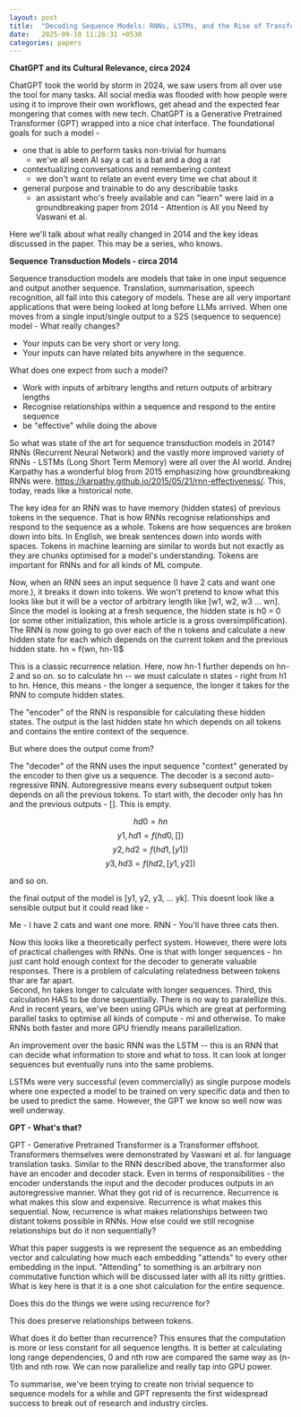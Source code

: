 ```yaml
---
layout: post
title:  "Decoding Sequence Models: RNNs, LSTMs, and the Rise of Transformers"
date:   2025-09-10 11:26:31 +0530
categories: papers
---
```



**ChatGPT and its Cultural Relevance, circa 2024**

ChatGPT took the world by storm in 2024, we saw users from all over use the tool for many tasks. All social media was flooded with how people were using it to improve their own workflows, get ahead and the expected fear mongering that comes with new tech. 
ChatGPT is a Generative Pretrained Transformer (GPT) wrapped into a nice chat interface. The foundational goals for such a model -
- one that is able to perform tasks non-trivial for humans 
    - we've all seen AI say a cat is a bat and a dog a rat
- contextualizing conversations and remembering context
    - we don't want to relate an event every time we chat about it
- general purpose and trainable to do any describable tasks
    - an assistant who's freely available and can "learn"
were laid in a groundbreaking paper from 2014 - Attention is All you Need by Vaswani et al. 


Here we'll talk about what really changed in 2014 and the key ideas discussed in the paper. This may be a series, who knows.

**Sequence Transduction Models - circa 2014**

Sequence transduction models are models that take in one input sequence and output another sequence. Translation, summarisation, speech recognition, all fall into this category of models. These are all very important applications that were being looked at long before LLMs arrived. 
When one moves from a single input/single output to a S2S (sequence to sequence) model - What really changes? 
- Your inputs can be very short or very long. 
- Your inputs can have related bits anywhere in the sequence.

What does one expect from such a model? 
- Work with inputs of arbitrary lengths and return outputs of arbitrary lengths 
- Recognise relationships within a sequence and respond to the entire sequence
- be "effective" while doing the above

So what was state of the art for sequence transduction models in 2014? 
RNNs (Recurrent Neural Network) and the vastly more improved variety of RNNs - LSTMs (Long Short Term Memory) were all over the AI world. 
Andrej Karpathy has a wonderful blog from 2015 emphasizing how groundbreaking RNNs were. https://karpathy.github.io/2015/05/21/rnn-effectiveness/. This, today, reads like a historical note. 

The key idea for an RNN was to have memory (hidden states) of previous tokens in the sequence. That is how RNNs recognise relationships and respond to the sequence as a whole. Tokens are how sequences are broken down into bits. In English, we break sentences down into words with spaces. Tokens in machine learning are similar to words but not exactly as they are chunks optimised for a model's understanding. Tokens are important for RNNs and for all kinds of ML compute.

Now,  when an RNN sees an input sequence (I have 2 cats and want one more.), it breaks it down into tokens. We won't pretend to know what this looks like but it will be a vector of arbitrary length like
[w1, w2, w3 ... wn]. Since the model is looking at a fresh sequence, the hidden state is h0 = 0 (or some other initialization, this whole article is a gross oversimplification). 
The RNN is now going to go over each of the n tokens and calculate a new hidden state for each which depends on the current token and the previous hidden state.
hn = f(wn, hn-1)$

This is a classic recurrence relation. Here, now hn-1 further depends on hn-2 and so on. so to calculate hn -- we must calculate n states - right from h1 to hn. Hence, this means - the longer a sequence, the longer it takes for the RNN to compute hidden states. 

The "encoder" of the RNN is responsible for calculating these hidden states. The output is the last hidden state hn which depends on all tokens and contains the entire context of the sequence. 

But where does the output come from? 

The "decoder" of the RNN uses the input sequence "context" generated by the encoder to then give us a sequence. The decoder is a second auto-regressive RNN. Autoregressive means every subsequent output token depends on all the previous tokens. 
To start with, the decoder only has hn and the previous outputs - []. This is empty. 

$$ hd0 = hn $$
$$ y1, hd1 = f(hd0, []) $$
$$ y2, hd2 = f(hd1, [y1])$$
$$ y3, hd3 = f(hd2, [y1, y2])$$

and so on. 

the final output of the model is [y1, y2, y3, ... yk]. This doesnt look like a sensible output but it could read like - 

Me - I have 2 cats and want one more.
RNN - You'll have three cats then.

Now this looks like a theoretically perfect system. However, there were lots of practical challenges with RNNs. 
One is that with longer sequences - hn just cant hold enough context for the decoder to generate valuable responses. There is a problem of calculating relatedness between tokens thar are far apart.  
Second, hn takes longer to calculate with longer sequences. 
Third, this calculation HAS to be done sequentially. There is no way to paralellize this. And in recent years, we've been using GPUs which are great at performing parallel tasks to optimise all kinds of compute - ml and otherwise. To make RNNs both faster and more GPU friendly means parallelization.

An improvement over the basic RNN was the LSTM -- this is an RNN that can decide what information to store and what to toss. It can look at longer sequences but eventually runs into the same problems. 

LSTMs were very  successful (even commercially) as single purpose models where one expected a model to be trained on very specific data and then to be used to predict the same. 
However, the GPT we know so well now was well underway. 

**GPT - What's that?** 

GPT - Generative Pretrained Transformer is a Transformer offshoot. Transformers themselves were demonstrated by Vaswani et al. for language translation tasks. Similar to the RNN described above, the transformer also have an encoder and decoder stack. 
Even in terms of responsibilities - the encoder understands the input and the decoder produces outputs in an autoregressive manner. What they got rid of is recurrence. Recurrence is what makes this slow and expensive. Recurrence is what makes this sequential. Now, recurrence is what makes relationships between two distant tokens possible in RNNs. How else could we still recognise relationships but do it non sequentially? 

What this paper suggests is we represent the sequence as an embedding vector and calculating how much each embedding "attends" to every other embedding in the input. "Attending" to something is an arbitrary non commutative function which will be discussed later with all its nitty gritties. What is key here is that it is a one shot calculation for the entire sequence.

Does this do the things we were using recurrence for? 

This does preserve relationships between tokens. 

What does it do better than recurrence? 
This ensures that the computation is more or less constant for all sequence lengths.
It is better at calculating long range dependencies, 0 and nth row are compared the same way as (n-1)th and nth row.
We can now parallelize and really tap into GPU power.

To summarise, we've been trying to create non trivial sequence to sequence models for a while and GPT represents the first widespread success to break out of research and industry circles.
